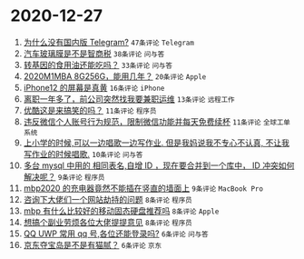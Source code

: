 # 2020-12-27

1. [为什么没有国内版 Telegram?](https://www.v2ex.com/t/739339) ``47条评论`` ``Telegram``
1. [汽车玻璃膜是不是智商税](https://www.v2ex.com/t/739315) ``38条评论`` ``问与答``
1. [转基因的食用油还能吃吗？](https://www.v2ex.com/t/739322) ``33条评论`` ``问与答``
1. [2020M1MBA 8G256G，能用几年？](https://www.v2ex.com/t/739309) ``20条评论`` ``Apple``
1. [iPhone12 的屏幕是真黄](https://www.v2ex.com/t/739318) ``16条评论`` ``iPhone``
1. [离职一年多了，前公司突然找我要兼职运维](https://www.v2ex.com/t/739341) ``13条评论`` ``远程工作``
1. [优酷这是来搞笑的吗？](https://www.v2ex.com/t/739352) ``11条评论`` ``程序员``
1. [违反微信个人账号行为规范，限制微信功能并每天免费续杯](https://www.v2ex.com/t/739313) ``11条评论`` ``全球工单系统``
1. [上小学的时候,可以一边唱歌一边写作业. 但是我妈说我不专心不认真, 不让我写作业的时候唱歌.](https://www.v2ex.com/t/739320) ``10条评论`` ``问与答``
1. [多台 mysql 中用的 相同表名,自增 ID ，现在要合并到一个库中， ID 冲突如何解决呢？](https://www.v2ex.com/t/739364) ``9条评论`` ``程序员``
1. [mbp2020 的充电器竟然不能插在竖直的墙面上](https://www.v2ex.com/t/739361) ``9条评论`` ``MacBook Pro``
1. [咨询下大佬们一个网站劫持的问题](https://www.v2ex.com/t/739360) ``8条评论`` ``程序员``
1. [mbp 有什么比较好的移动固态硬盘推荐吗](https://www.v2ex.com/t/739350) ``8条评论`` ``Apple``
1. [想搞个副业劳烦各位大佬提提意见](https://www.v2ex.com/t/739308) ``8条评论`` ``程序员``
1. [QQ UWP 常用 qq 号,各位还能登录吗?](https://www.v2ex.com/t/739326) ``6条评论`` ``问与答``
1. [京东夺宝岛是不是有猫腻？](https://www.v2ex.com/t/739312) ``6条评论`` ``京东``
